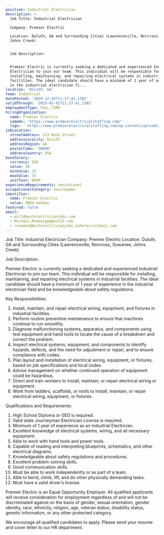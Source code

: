 ```yaml
---
position: Industrial Electrician
description: >-
  Job Title: Industrial Electrician

  Company: Premier Electric

  Location: Duluth, GA and Surrounding Cities (Lawrenceville, Norcross, Suwanee,
  Johns Creek)


  Job Description:


  Premier Electric is currently seeking a dedicated and experienced Industrial
  Electrician to join our team. This individual will be responsible for
  installing, maintaining, and repairing electrical systems in industrial
  facilities. The ideal candidate should have a minimum of 1 year of experience
  in the industrial electrician fi...
location: 'Duluth, GA'
team: Industrial
datePosted: '2024-12-26T11:27:41.138Z'
validThrough: '2025-02-01T11:27:41.138Z'
employmentType: FULL_TIME
hiringOrganization:
  name: Premier Electric
  sameAs: 'https://www.premierelectricalstaffing.com/'
  logo: ' https://www.premierelectricalstaffing.com/wp-content/uploads/2020/05/Premier-Electrical-Staffing-logo.png'
jobLocation:
  streetAddress: 123 Main Street
  addressLocality: Duluth
  addressRegion: GA
  postalCode: '30096'
  addressCountry: USA
baseSalary:
  currency: USD
  value: 30
  minValue: 25
  maxValue: 35
  unitText: HOUR
experienceRequirements: seniorLevel
occupationalCategory: Journeyman
identifier:
  name: Premier Electric
  value: INDU-4at4ao
featured: false
email:
  - will@bestelectricianjobs.com
  - Michael.Mckeaige@pes123.com
  - resumes@bestelectricianjobs.zohorecruitmail.com
---
```




Job Title: Industrial Electrician
Company: Premier Electric
Location: Duluth, GA and Surrounding Cities (Lawrenceville, Norcross, Suwanee, Johns Creek)

Job Description:

Premier Electric is currently seeking a dedicated and experienced Industrial Electrician to join our team. This individual will be responsible for installing, maintaining, and repairing electrical systems in industrial facilities. The ideal candidate should have a minimum of 1 year of experience in the industrial electrician field and be knowledgeable about safety regulations.

Key Responsibilities:

1. Install, maintain, and repair electrical wiring, equipment, and fixtures in industrial facilities.
2. Perform routine preventive maintenance to ensure that machines continue to run smoothly.
3. Diagnose malfunctioning systems, apparatus, and components using test equipment and hand tools to locate the cause of a breakdown and correct the problem.
4. Inspect electrical systems, equipment, and components to identify hazards, defects, and the need for adjustment or repair, and to ensure compliance with codes.
5. Plan layout and installation of electrical wiring, equipment, or fixtures, based on job specifications and local codes.
6. Advise management on whether continued operation of equipment could be hazardous.
7. Direct and train workers to install, maintain, or repair electrical wiring or equipment.
8. Work from ladders, scaffolds, or roofs to install, maintain, or repair electrical wiring, equipment, or fixtures.

Qualifications and Requirements:

1. High School Diploma or GED is required.
2. Valid state Journeyman Electrician License is required.
3. Minimum of 1 year of experience as an Industrial Electrician.
4. Excellent knowledge of electrical systems, wiring, and all necessary equipment.
5. Able to work with hand tools and power tools.
6. Capable of reading and interpreting blueprints, schematics, and other electrical diagrams.
7. Knowledgeable about safety regulations and procedures.
8. Excellent problem-solving skills.
9. Good communication skills.
10. Must be able to work independently or as part of a team.
11. Able to bend, climb, lift, and do other physically demanding tasks.
12. Must have a valid driver’s license.

Premier Electric is an Equal Opportunity Employer. All qualified applicants will receive consideration for employment regardless of and will not be discriminated against on the basis of gender, sexual orientation, gender identity, race, ethnicity, religion, age, veteran status, disability status, genetic information, or any other protected category.

We encourage all qualified candidates to apply. Please send your resume and cover letter to our HR department.
